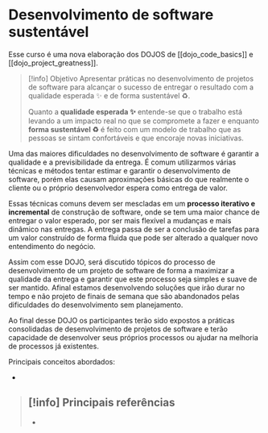 # Desenvolvimento de software sustentável

Esse curso é uma nova elaboração dos DOJOS de [[dojo_code_basics]] e [[dojo_project_greatness]].

> [!info] Objetivo
> Apresentar práticas no desenvolvimento de projetos de software para alcançar o sucesso de entregar o resultado com a qualidade esperada ✨ e de forma sustentável ♻️.
> 
> Quanto a **qualidade esperada ✨** entende-se que o trabalho está levando a um impacto real no que se compromete a fazer e enquanto **forma sustentável ♻️** é feito com um modelo de trabalho que as pessoas se sintam confortáveis e que encoraje novas iniciativas.

Uma das maiores dificuldades no desenvolvimento de software é garantir a qualidade e a previsibilidade da entrega. É comum utilizarmos várias técnicas e métodos tentar estimar e garantir o desenvolvimento de software, porém elas causam aproximações básicas do que realmente o cliente ou o próprio desenvolvedor espera como entrega de valor. 

Essas técnicas comuns devem ser mescladas em um **processo iterativo e incremental** de construção de software, onde se tem uma maior chance de entregar o valor esperado, por ser mais flexível a mudanças e mais dinâmico nas entregas. A entrega passa de ser a conclusão de tarefas para um valor construído de forma fluida que pode ser alterado a qualquer novo entendimento do negócio.

Assim com esse DOJO, será discutido tópicos do processo de desenvolvimento de um projeto de software de forma a maximizar a qualidade da entrega e garantir que este processo seja simples e suave de ser mantido. Afinal estamos desenvolvendo soluções que irão durar no tempo e não projeto de finais de semana que são abandonados pelas dificuldades do desenvolvimento sem planejamento.

Ao final desse DOJO os participantes terão sido expostos a práticas consolidadas de desenvolvimento de projetos de software e terão capacidade de desenvolver seus próprios processos ou ajudar na melhoria de processos já existentes.

Principais conceitos abordados:

- 



> [!info] Principais referências
> - 
>- 


